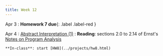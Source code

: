 ```yaml
---
title: Week 12
---
```


Apr 3
 : **Homework 7 due**{: .label .label-red } 

Apr 4
: [Abstract Interpretation (1)]()
  : **Reading**: sections 2.0 to 2.14 of Ernst's [Notes on Program Analysis](https://homes.cs.washington.edu/~mernst/pubs/program-analysis-book-abstract.html)
  
    **In-class**: start [HW8](../projects/hw8.html)
